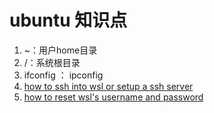 # ubuntu 知识点

1. ~：用户home目录
2. /：系统根目录
3. ifconfig ： ipconfig
4. [how to ssh into wsl or setup a ssh server](https://www.reddit.com/r/bashonubuntuonwindows/comments/5gh4c8/ssh_to_bash_on_wsl/)
5. [how to reset wsl's username and password](https://docs.microsoft.com/en-us/windows/wsl/user-support)
